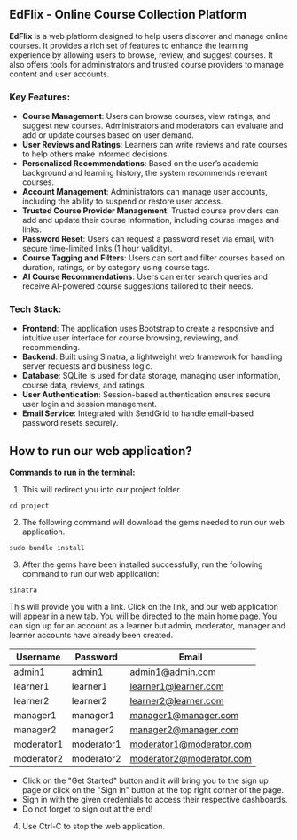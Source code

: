 
## EdFlix - Online Course Collection Platform

**EdFlix** is a web platform designed to help users discover and manage online courses. It provides a rich set of features to enhance the learning experience by allowing users to browse, review, and suggest courses. It also offers tools for administrators and trusted course providers to manage content and user accounts.

### Key Features:
- **Course Management**: Users can browse courses, view ratings, and suggest new courses. Administrators and moderators can evaluate and add or update courses based on user demand.
- **User Reviews and Ratings**: Learners can write reviews and rate courses to help others make informed decisions.
- **Personalized Recommendations**: Based on the user’s academic background and learning history, the system recommends relevant courses.
- **Account Management**: Administrators can manage user accounts, including the ability to suspend or restore user access.
- **Trusted Course Provider Management**: Trusted course providers can add and update their course information, including course images and links.
- **Password Reset**: Users can request a password reset via email, with secure time-limited links (1 hour validity).
- **Course Tagging and Filters**: Users can sort and filter courses based on duration, ratings, or by category using course tags.
- **AI Course Recommendations**: Users can enter search queries and receive AI-powered course suggestions tailored to their needs.

### Tech Stack:
- **Frontend**: The application uses Bootstrap to create a responsive and intuitive user interface for course browsing, reviewing, and recommending.
- **Backend**: Built using Sinatra, a lightweight web framework for handling server requests and business logic.
- **Database**: SQLite is used for data storage, managing user information, course data, reviews, and ratings.
- **User Authentication**: Session-based authentication ensures secure user login and session management.
- **Email Service**: Integrated with SendGrid to handle email-based password resets securely.

## How to run our web application?
**Commands to run in the terminal:**
1. This will redirect you into our project folder.
```console
cd project
```

2. The following command will download the gems needed to run our web application.
```console
sudo bundle install
```

3. After the gems have been installed successfully, run the following command to run our web application:
```console
sinatra
``` 
This will provide you with a link. Click on the link, and our web application will appear in a new tab.
You will be directed to the main home page. You can sign up for an account as a learner but admin, moderator, manager and learner accounts have already been created.

| Username      | Password      | Email                    |
| ------------- | ------------- | -------------------------|
| admin1        | admin1        | admin1@admin.com         |
| learner1      | learner1      | learner1@learner.com     |
| learner2      | learner2      | learner2@learner.com     |
| manager1      | manager1      | manager1@manager.com     |
| manager2      | manager2      | manager2@manager.com     |
| moderator1    | moderator1    | moderator1@moderator.com |
| moderator2    | moderator2    | moderator2@moderator.com |


  * Click on the "Get Started" button and it will bring you to the sign up page or click on the "Sign in" button at the top right corner of the page.
  * Sign in with the given credentials to access their respective dashboards.
  * Do not forget to sign out at the end!

4. Use Ctrl-C to stop the web application.

